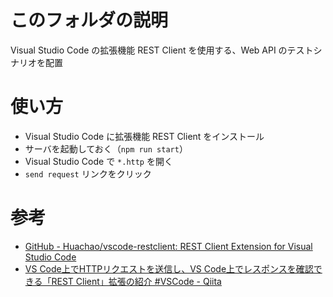 # このフォルダの説明
Visual Studio Code の拡張機能 REST Client を使用する、Web API のテストシナリオを配置

# 使い方
- Visual Studio Code に拡張機能 REST Client をインストール
- サーバを起動しておく（`npm run start`）
- Visual Studio Code で `*.http` を開く
- `send request` リンクをクリック 

# 参考
- [GitHub - Huachao/vscode-restclient: REST Client Extension for Visual Studio Code](https://github.com/Huachao/vscode-restclient)
- [VS Code上でHTTPリクエストを送信し、VS Code上でレスポンスを確認できる「REST Client」拡張の紹介 #VSCode - Qiita](https://qiita.com/toshi0607/items/c4440d3fbfa72eac840c)
